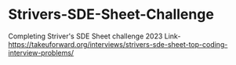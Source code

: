 # Strivers-SDE-Sheet-Challenge
Completing Striver's SDE Sheet challenge 2023
Link- https://takeuforward.org/interviews/strivers-sde-sheet-top-coding-interview-problems/
